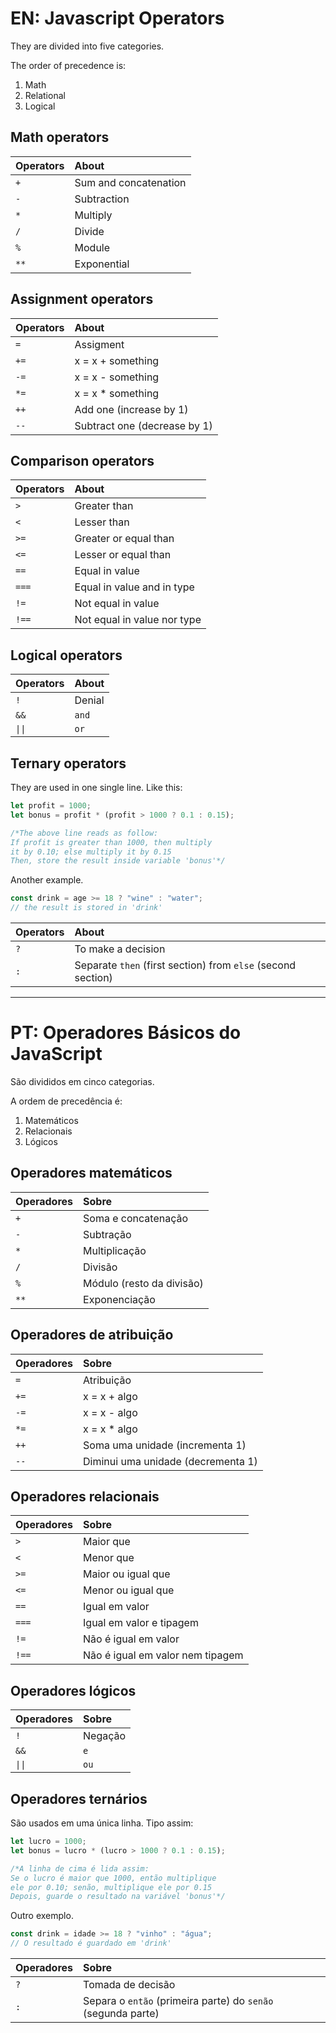 # EN: Javascript Operators

They are divided into five categories.

The order of precedence is:

1. Math
2. Relational
3. Logical

## Math operators

| Operators | About                 |
| :-------- | :-------------------- |
| `+`       | Sum and concatenation |
| `-`       | Subtraction           |
| `*`       | Multiply              |
| `/`       | Divide                |
| `%`       | Module                |
| `**`      | Exponential           |

## Assignment operators

| Operators | About                        |
| :-------- | :--------------------------- |
| `=`       | Assigment                    |
| `+=`      | x = x + something            |
| `-=`      | x = x - something            |
| `*=`      | x = x \* something           |
| `++`      | Add one (increase by 1)      |
| `--`      | Subtract one (decrease by 1) |

## Comparison operators

| Operators | About                       |
| :-------- | :-------------------------- |
| `>`       | Greater than                |
| `<`       | Lesser than                 |
| `>=`      | Greater or equal than       |
| `<=`      | Lesser or equal than        |
| `==`      | Equal in value              |
| `===`     | Equal in value and in type  |
| `!=`      | Not equal in value          |
| `!==`     | Not equal in value nor type |

## Logical operators

| Operators | About  |
| :-------- | :----- |
| `!`       | Denial |
| `&&`      | `and`  |
| `\|\|`    | `or`   |

## Ternary operators

They are used in one single line. Like this:

```javascript
let profit = 1000;
let bonus = profit * (profit > 1000 ? 0.1 : 0.15);

/*The above line reads as follow:
If profit is greater than 1000, then multiply
it by 0.10; else multiply it by 0.15
Then, store the result inside variable 'bonus'*/
```

Another example.

```javascript
const drink = age >= 18 ? "wine" : "water";
// the result is stored in 'drink'
```

| Operators | About                                                        |
| :-------- | :----------------------------------------------------------- |
| `?`       | To make a decision                                           |
| `:`       | Separate `then` (first section) from `else` (second section) |

---

# PT: Operadores Básicos do JavaScript

São divididos em cinco categorias.

A ordem de precedência é:

1. Matemáticos
2. Relacionais
3. Lógicos

## Operadores matemáticos

| Operadores | Sobre                     |
| :--------- | :------------------------ |
| `+`        | Soma e concatenação       |
| `-`        | Subtração                 |
| `*`        | Multiplicação             |
| `/`        | Divisão                   |
| `%`        | Módulo (resto da divisão) |
| `**`       | Exponenciação             |

## Operadores de atribuição

| Operadores | Sobre                              |
| :--------- | :--------------------------------- |
| `=`        | Atribuição                         |
| `+=`       | x = x + algo                       |
| `-=`       | x = x - algo                       |
| `*=`       | x = x \* algo                      |
| `++`       | Soma uma unidade (incrementa 1)    |
| `--`       | Diminui uma unidade (decrementa 1) |

## Operadores relacionais

| Operadores | Sobre                            |
| :--------- | :------------------------------- |
| `>`        | Maior que                        |
| `<`        | Menor que                        |
| `>=`       | Maior ou igual que               |
| `<=`       | Menor ou igual que               |
| `==`       | Igual em valor                   |
| `===`      | Igual em valor e tipagem         |
| `!=`       | Não é igual em valor             |
| `!==`      | Não é igual em valor nem tipagem |

## Operadores lógicos

| Operadores | Sobre   |
| :--------- | :------ |
| `!`        | Negação |
| `&&`       | `e`     |
| `\|\|`     | `ou`    |

## Operadores ternários

São usados em uma única linha. Tipo assim:

```javascript
let lucro = 1000;
let bonus = lucro * (lucro > 1000 ? 0.1 : 0.15);

/*A linha de cima é lida assim:
Se o lucro é maior que 1000, então multiplique
ele por 0.10; senão, multiplique ele por 0.15
Depois, guarde o resultado na variável 'bonus'*/
```

Outro exemplo.

```javascript
const drink = idade >= 18 ? "vinho" : "água";
// O resultado é guardado em 'drink'
```

| Operadores | Sobre                                                        |
| :--------- | :----------------------------------------------------------- |
| `?`        | Tomada de decisão                                            |
| `:`        | Separa o `então` (primeira parte) do `senão` (segunda parte) |
